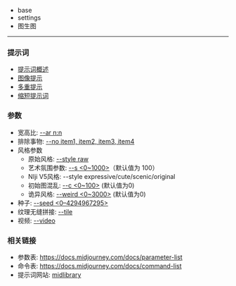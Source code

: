 
- base
- settings
- 图生图


------

### 提示词
- [提示词概述](https://docs.midjourney.com/docs/prompts-2)
- [图像提示](https://docs.midjourney.com/docs/image-prompts)
- [多重提示](https://docs.midjourney.com/docs/multi-prompts)
- [缩短提示词](https://docs.midjourney.com/docs/shorten-1)
  

### 参数
- 宽高比: [--ar n:n](https://docs.midjourney.com/docs/aspect-ratios-1)
- 排除事物: [--no item1, item2, item3, item4](https://docs.midjourney.com/docs/no-1)
- 风格参数
  - 原始风格: [--style raw](https://docs.midjourney.com/docs/style-1)
  - 艺术氛围参数: [--s <0~1000>](https://docs.midjourney.com/docs/stylize-1)（默认值为 100）
  - NIji V5风格: --style expressive/cute/scenic/original
  - 初始图混乱: [--c <0~100>](https://docs.midjourney.com/docs/chaos-1) (默认值为0)
  - 诡异风格: [--weird <0~3000>](https://docs.midjourney.com/docs/weird-1) (默认值为0)
- 种子: [--seed <0–4294967295>](https://docs.midjourney.com/docs/seeds-1)
- 纹理无缝拼接: [--tile](https://docs.midjourney.com/docs/tile-2)
- 视频: [--video](https://docs.midjourney.com/docs/video-1)


### 相关链接
- 参数表: https://docs.midjourney.com/docs/parameter-list
- 命令表: https://docs.midjourney.com/docs/command-list
- 提示词网站: [midlibrary](https://midlibrary.io/)
